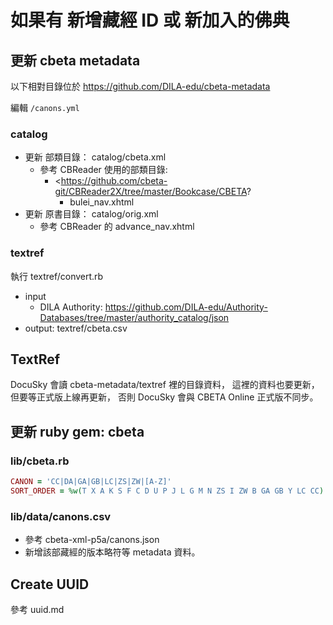 # 如果有 新增藏經 ID 或 新加入的佛典

## 更新 cbeta metadata

以下相對目錄位於 <https://github.com/DILA-edu/cbeta-metadata>

編輯 `/canons.yml`

### catalog

* 更新 部類目錄： catalog/cbeta.xml
  * 參考 CBReader 使用的部類目錄:
    * <https://github.com/cbeta-git/CBReader2X/tree/master/Bookcase/CBETA?
      * bulei_nav.xhtml
* 更新 原書目錄： catalog/orig.xml
  * 參考 CBReader 的 advance_nav.xhtml

### textref

執行 textref/convert.rb

* input
  * DILA Authority: https://github.com/DILA-edu/Authority-Databases/tree/master/authority_catalog/json
* output: textref/cbeta.csv

## TextRef

DocuSky 會讀 cbeta-metadata/textref 裡的目錄資料，
這裡的資料也要更新，但要等正式版上線再更新，
否則 DocuSky 會與 CBETA Online 正式版不同步。

## 更新 ruby gem: cbeta

### lib/cbeta.rb

```ruby
CANON = 'CC|DA|GA|GB|LC|ZS|ZW|[A-Z]'
SORT_ORDER = %w(T X A K S F C D U P J L G M N ZS I ZW B GA GB Y LC CC)
```

### lib/data/canons.csv

* 參考 cbeta-xml-p5a/canons.json
* 新增該部藏經的版本略符等 metadata 資料。

## Create UUID

參考 uuid.md
